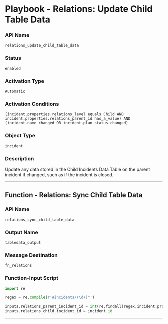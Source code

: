 <!--
    DO NOT MANUALLY EDIT THIS FILE
    THIS FILE IS AUTOMATICALLY GENERATED WITH resilient-sdk codegen
    Generated with resilient-sdk v51.0.0.2.575
-->

# Playbook - Relations: Update Child Table Data

### API Name
`relations_update_child_table_data`

### Status
`enabled`

### Activation Type
`Automatic`

### Activation Conditions
`(incident.properties.relations_level equals Child AND incident.properties.relations_parent_id has_a_value) AND (incident.name changed OR incident.plan_status changed)`

### Object Type
`incident`

### Description
Update any data stored in the Child Incidents Data Table on the parent incident if changed, such as if the incident is closed.


---
## Function - Relations: Sync Child Table Data

### API Name
`relations_sync_child_table_data`

### Output Name
`tabledata_output`

### Message Destination
`fn_relations`

### Function-Input Script
```python
import re

regex = re.compile(r'#incidents/(\d+)"')

inputs.relations_parent_incident_id = int(re.findall(regex,incident.properties.relations_parent_id['content'])[0])
inputs.relations_child_incident_id = incident.id

```

---


